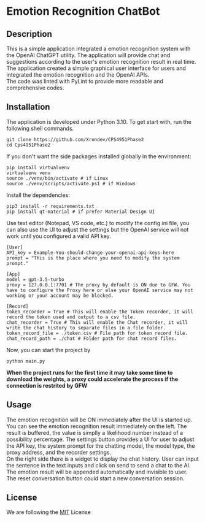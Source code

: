 # Emotion Recognition ChatBot

## Description 

This is a simple application integrated a emotion recognition system with the OpenAI ChatGPT utility. The application will provide chat and suggestions according to the user's emotion recognition result in real time.  
The application created a simple graphical user interface for users and integrated the emotion recognition and the OpenAI APIs.  
The code was linted with PyLint to provide more readable and comprehensive codes.

## Installation 

The application is developed under Python 3.10. To get start with, run the following shell commands.
``` shell
git clone https://github.com/Xrondev/CPS4951Phase2
cd Cps4951Phase2
```

If you don't want the side packages installed globally in the environment:
``` shell
pip install virtualvenv
virtualvenv venv
source ./venv/bin/activate # if Linux
source ./venv/scripts/activate.ps1 # if Windows
```

Install the dependencies:
``` shell
pip3 install -r requirements.txt
pip install qt-material # if prefer Material Design UI
```

Use text editor (Notepad, VS code, etc.) to modify the config.ini file, you can also use the UI to adjust the settings but the OpenAI service will not work until you configured a valid API key.
```
[User]
API_key = Example-You-should-change-your-openai-api-keys-here
prompt = "This is the place where you need to modify the system prompt."

[App]
model = gpt-3.5-turbo
proxy = 127.0.0.1:7701 # The proxy by default is ON due to GFW. You have to configure the Proxy here or else your OpenAI service may not working or your account may be blocked.

[Record]
token_recorder = True # This will enable the Token recorder, it will record the token used and output to a csv file.
chat_recorder = True # This will enable the Chat recorder, it will write the chat history to separate files in a file folder.
token_record_file = ./token.csv # File path for token record file.
chat_record_path = ./chat # Folder path for chat record files.
```

Now, you can start the project by
```
python main.py
```
**When the project runs for the first time it may take some time to download the weights, a proxy could accelerate the process if the connection is restrited by GFW**  

## Usage

The emotion recognition will be ON immediately after the UI is started up. You can see the emotion recognition result immediately on the left. The result is buffered, the value is simplly a likelihood number instead of a possibility percentage.
The settings button provides a UI for user to adjust the API key, the system prompt for the chatting model, the model type, the proxy address, and the recorder settings.  
On the right side there is a widget to display the chat history. User can input the sentence in the text inputs and click on send to send a chat to the AI. The emotion result will be appended automatically and invisible to user.  
The reset conversation button could start a new conversation session.


## License

We are following the [MIT](https://github.com/Xrondev/CPS4951Phase2/blob/master/LICENSE) License
